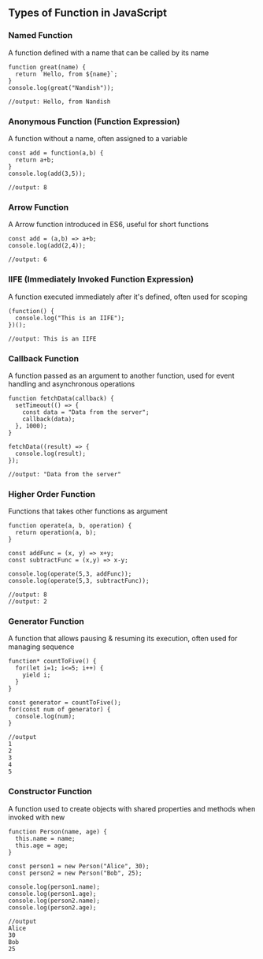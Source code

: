 ## Types of Function in JavaScript
### Named Function
A function defined with a name that can be called by its name
```
function great(name) {
  return `Hello, from ${name}`;
}
console.log(great("Nandish"));

//output: Hello, from Nandish
```

### Anonymous Function (Function Expression)
A function without a name, often assigned to a variable
```
const add = function(a,b) {
  return a+b;
}
console.log(add(3,5));

//output: 8
```

### Arrow Function
A Arrow function introduced in ES6, useful for short functions
```
const add = (a,b) => a+b;
console.log(add(2,4));

//output: 6
```

### IIFE (Immediately Invoked Function Expression)
A function executed immediately after it's defined, often used for scoping
```
(function() {
  console.log("This is an IIFE");
})();

//output: This is an IIFE
```

### Callback Function
A function passed as an argument to another function, used for event handling and asynchronous operations
```
function fetchData(callback) {
  setTimeout(() => {
    const data = "Data from the server";
    callback(data);
  }, 1000);
}

fetchData((result) => {
  console.log(result);
});

//output: "Data from the server"
```

### Higher Order Function
Functions that takes other functions as argument
```
function operate(a, b, operation) {
  return operation(a, b);
}

const addFunc = (x, y) => x+y;
const subtractFunc = (x,y) => x-y;

console.log(operate(5,3, addFunc));
console.log(operate(5,3, subtractFunc));

//output: 8
//output: 2
```

### Generator Function
A function that allows pausing & resuming its execution, often used for managing sequence
```
function* countToFive() {
  for(let i=1; i<=5; i++) {
    yield i;
  }
}

const generator = countToFive();
for(const num of generator) {
  console.log(num);
}

//output
1
2
3
4
5
```

### Constructor Function
A function used to create objects with shared properties and methods when invoked with new
```
function Person(name, age) {
  this.name = name;
  this.age = age;
}

const person1 = new Person("Alice", 30);
const person2 = new Person("Bob", 25);

console.log(person1.name);
console.log(person1.age);
console.log(person2.name);
console.log(person2.age);

//output
Alice
30
Bob
25
```
